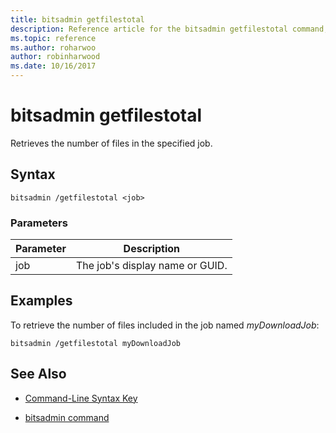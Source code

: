 ```yaml
---
title: bitsadmin getfilestotal
description: Reference article for the bitsadmin getfilestotal command, which retrieves the number of files in the specified job.
ms.topic: reference
ms.author: roharwoo
author: robinharwood
ms.date: 10/16/2017
---
```


# bitsadmin getfilestotal

Retrieves the number of files in the specified job.

## Syntax

```
bitsadmin /getfilestotal <job>
```

### Parameters

| Parameter | Description |
| -------------- | -------------- |
| job | The job's display name or GUID. |

## Examples

To retrieve the number of files included in the job named *myDownloadJob*:

```
bitsadmin /getfilestotal myDownloadJob
```

## See Also

- [Command-Line Syntax Key](command-line-syntax-key.md)

- [bitsadmin command](bitsadmin.md)
